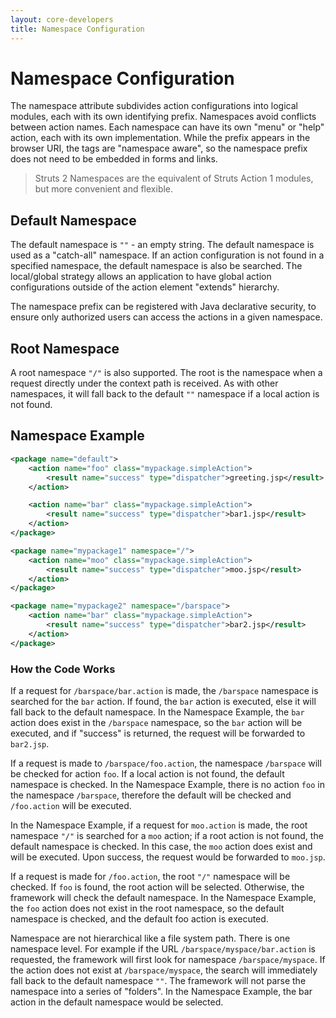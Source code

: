 ```yaml
---
layout: core-developers
title: Namespace Configuration
---
```


# Namespace Configuration

The namespace attribute subdivides action configurations into logical modules, each with its own identifying prefix.
Namespaces avoid conflicts between action names. Each namespace can have its own "menu" or "help" action, each with 
its own implementation. While the prefix appears in the browser URI, the tags are "namespace aware", so the namespace 
prefix does not need to be embedded in forms and links.


> Struts 2 Namespaces are the equivalent of Struts Action 1 modules, but more convenient and flexible.

## Default Namespace

The default namespace is `""` - an empty string. The default namespace is used as a "catch-all" namespace. If an action 
configuration is not found in a specified namespace, the default namespace is also be searched. The local/global 
strategy allows an application to have global action configurations outside of the action element "extends" hierarchy.

The namespace prefix can be registered with Java declarative security, to ensure only authorized users can access 
the actions in a given namespace.

## Root Namespace

A root namespace `"/"` is also supported. The root is the namespace when a request directly under the context path is 
received. As with other namespaces, it will fall back to the default `""` namespace if a local action is not found.

## Namespace Example

```xml
<package name="default">
    <action name="foo" class="mypackage.simpleAction">
        <result name="success" type="dispatcher">greeting.jsp</result>
    </action>

    <action name="bar" class="mypackage.simpleAction">
        <result name="success" type="dispatcher">bar1.jsp</result>
    </action>
</package>

<package name="mypackage1" namespace="/">
    <action name="moo" class="mypackage.simpleAction">
        <result name="success" type="dispatcher">moo.jsp</result>
    </action>
</package>

<package name="mypackage2" namespace="/barspace">
    <action name="bar" class="mypackage.simpleAction">
        <result name="success" type="dispatcher">bar2.jsp</result>
    </action>
</package>
```

### How the Code Works

If a request for `/barspace/bar.action` is made, the `/barspace` namespace is searched for the `bar` action. 
If found, the `bar` action is executed, else it will fall back to the default namespace. In the Namespace Example, 
the `bar` action does exist in the `/barspace` namespace, so the `bar` action will be executed, and if "success" is 
returned, the request will be forwarded to `bar2.jsp`.

If a request is made to `/barspace/foo.action`, the namespace `/barspace` will be checked for action `foo`. 
If a local action is not found, the default namespace is checked. In the Namespace Example, there is no action `foo` 
in the namespace `/barspace`, therefore the default will be checked and `/foo.action` will be executed.

In the Namespace Example, if a request for `moo.action` is made, the root namespace `"/"` is searched for a `moo` 
action; if a root action is not found, the default namespace is checked. In this case, the `moo` action does exist 
and will be executed. Upon success, the request would be forwarded to `moo.jsp`.

If a request is made for `/foo.action`, the root `"/"` namespace will be checked. If `foo` is found, the root action 
will be selected. Otherwise, the framework will check the default namespace. In the Namespace Example, the `foo` action 
does not exist in the root namespace, so the default namespace is  checked, and the default foo action is executed.

Namespace are not hierarchical like a file system path. There is one namespace level. For example if the URL 
`/barspace/myspace/bar.action` is requested, the framework will first look for namespace `/barspace/myspace`. 
If the action does not exist at `/barspace/myspace`, the search will immediately fall back to the default namespace `""`. 
The framework will not parse the namespace into a series of "folders". In the Namespace Example, the bar action 
in the default namespace would be selected.
